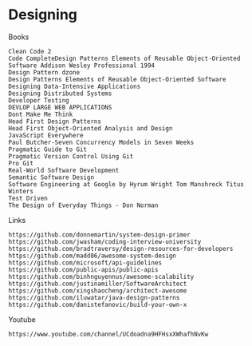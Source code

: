# Designing

Books

	Clean Code 2
	Code CompleteDesign Patterns Elements of Reusable Object-Oriented Software Addison Wesley Professional 1994
	Design Pattern dzone
	Design Patterns Elements of Reusable Object-Oriented Software
	Designing Data-Intensive Applications
	Designing Distributed Systems
	Developer Testing
	DEVLOP LARGE WEB APPLICATIONS
	Dont Make Me Think
	Head First Design Patterns
	Head First Object-Oriented Analysis and Design
	JavaScript Everywhere
	Paul Butcher-Seven Concurrency Models in Seven Weeks
	Pragmatic Guide to Git
	Pragmatic Version Control Using Git
	Pro Git
	Real-World Software Development
	Semantic Software Design
	Software Engineering at Google by Hyrum Wright Tom Manshreck Titus Winters
	Test Driven
	The Design of Everyday Things - Don Norman

Links

	https://github.com/donnemartin/system-design-primer
	https://github.com/jwasham/coding-interview-university
	https://github.com/bradtraversy/design-resources-for-developers
	https://github.com/madd86/awesome-system-design
	https://github.com/microsoft/api-guidelines
	https://github.com/public-apis/public-apis
	https://github.com/binhnguyennus/awesome-scalability
	https://github.com/justinamiller/SoftwareArchitect
	https://github.com/xingshaocheng/architect-awesome
	https://github.com/iluwatar/java-design-patterns
	https://github.com/danistefanovic/build-your-own-x


Youtube

	https://www.youtube.com/channel/UCdoadna9HFHsxXWhafhNvKw
